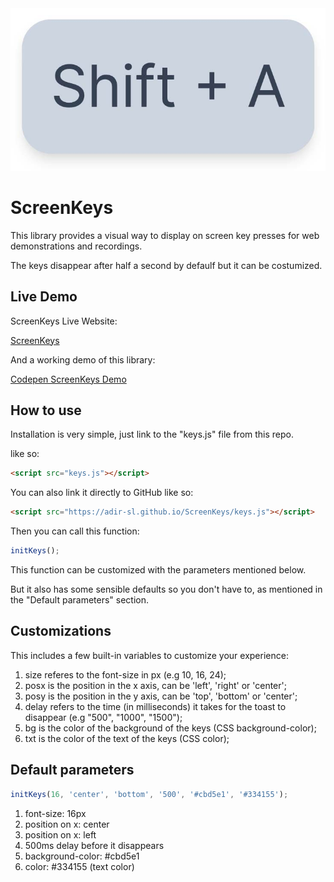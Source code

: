 <img src="gitKeys.jpg" alt="Screen Keys example image showing Shift+A key presses"  />

# ScreenKeys
This library provides a visual way to display on screen key presses for web demonstrations and recordings.

The keys disappear after half a second by defaulf but it can be costumized.

## Live Demo
ScreenKeys Live Website:

<a href="https://adir-sl.github.io/ScreenKeys">ScreenKeys</a>

And a working demo of this library:

<a href="https://codepen.io/Adir-SL/pen/poaXYzK">Codepen ScreenKeys Demo</a>

## How to use
Installation is very simple, just link to the "keys.js" file from this repo.

like so:
```HTML
<script src="keys.js"></script>
```

You can also link it directly to GitHub like so:
```HTML
<script src="https://adir-sl.github.io/ScreenKeys/keys.js"></script>
```

Then you can call this function:
```Javascript
initKeys();
```
This function can be customized with the parameters mentioned below.

But it also has some sensible defaults so you don't have to, as mentioned in the "Default parameters" section.

## Customizations
This includes a few built-in variables to customize your experience:
1. size referes to the font-size in px (e.g 10, 16, 24);
2. posx is the position in the x axis, can be 'left', 'right' or 'center';
3. posy is the position in the y axis, can be 'top', 'bottom' or 'center';
4. delay refers to the time (in milliseconds) it takes for the toast to disappear (e.g "500", "1000", "1500");
5. bg is the color of the background of the keys (CSS background-color);
6. txt is the color of the text of the keys (CSS color);

## Default parameters
```Javascript
initKeys(16, 'center', 'bottom', '500', '#cbd5e1', '#334155');
```
1. font-size: 16px
2. position on x: center
3. position on x: left
4. 500ms delay before it disappears
5. background-color: #cbd5e1
6. color: #334155 (text color)